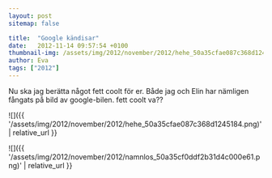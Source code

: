 ```yaml
---
layout: post
sitemap: false

title:  "Google kändisar"
date:   2012-11-14 09:57:54 +0100
thumbnail-img: /assets/img/2012/november/2012/hehe_50a35cfae087c368d1245184.png
author: Eva
tags: ["2012"]
---
```


Nu ska jag berätta något fett coolt för er. Både jag och Elin har nämligen fångats på bild av google-bilen. fett coolt va??

![]({{ '/assets/img/2012/november/2012/hehe_50a35cfae087c368d1245184.png)'  | relative_url }}

![]({{ '/assets/img/2012/november/2012/namnlos_50a35cf0ddf2b31d4c000e61.png)'  | relative_url }}

